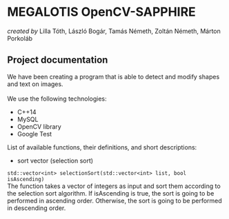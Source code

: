 **MEGALOTIS OpenCV-SAPPHIRE**
======
_created by_ Lilla Tóth, László Bogár, Tamás Németh, Zoltán Németh, Márton Porkoláb

## **Project documentation**

We have been creating a program that is able to detect and modify shapes and text on images.<br/> <br/>
We use the following technologies:
* C++14
* MySQL
* OpenCV library
* Google Test<br/>

List of available functions, their definitions, and short descriptions:

- sort vector (selection sort)

 `std::vector<int> selectionSort(std::vector<int> list, bool isAscending)`<br/>
The function takes a vector of integers as input and sort them according to the selection sort algorithm. If isAscending is true, the sort is going to be performed in ascending order. Otherwise, the sort is going to be performed in descending order.<br/>